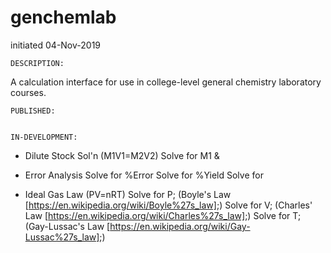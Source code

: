# genchemlab    
initiated 04-Nov-2019

    DESCRIPTION:
A calculation interface for use in college-level general chemistry laboratory courses.  

    PUBLISHED:


    IN-DEVELOPMENT:
+ Dilute Stock Sol'n (M1V1=M2V2)
    Solve for M1 &
+ Error Analysis 
    Solve for %Error
    Solve for %Yield
    Solve for 
    
+ Ideal Gas Law (PV=nRT)
    Solve for P; (Boyle's Law [https://en.wikipedia.org/wiki/Boyle%27s_law];)
    Solve for V; (Charles' Law [https://en.wikipedia.org/wiki/Charles%27s_law];)
    Solve for T; (Gay-Lussac's Law [https://en.wikipedia.org/wiki/Gay-Lussac%27s_law];)

